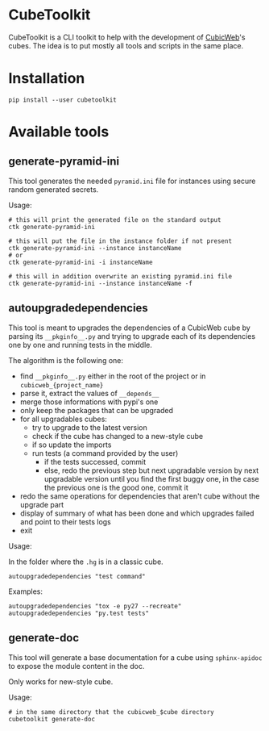 CubeToolkit
===========

CubeToolkit is a CLI toolkit to help with the development of
[CubicWeb](https://www.cubicweb.org/)'s cubes. The idea is to put mostly all
tools and scripts in the same place.

Installation
============

    pip install --user cubetoolkit

Available tools
===============

generate-pyramid-ini
--------------------

This tool generates the needed `pyramid.ini` file for instances using secure random generated secrets.

Usage:

    # this will print the generated file on the standard output
    ctk generate-pyramid-ini

    # this will put the file in the instance folder if not present
    ctk generate-pyramid-ini --instance instanceName
    # or
    ctk generate-pyramid-ini -i instanceName

    # this will in addition overwrite an existing pyramid.ini file
    ctk generate-pyramid-ini --instance instanceName -f

autoupgradedependencies
-----------------------

This tool is meant to upgrades the dependencies of a CubicWeb cube by parsing
its `__pkginfo__.py` and trying to upgrade each of its dependencies one by one
and running tests in the middle.

The algorithm is the following one:

* find `__pkginfo__.py` either in the root of the project or in `cubicweb_{project_name}`
* parse it, extract the values of `__depends__`
* merge those informations with pypi's one
* only keep the packages that can be upgraded
* for all upgradables cubes:
    * try to upgrade to the latest version
    * check if the cube has changed to a new-style cube
    * if so update the imports
    * run tests (a command provided by the user)
        * if the tests successed, commit
        * else, redo the previous step but next upgradable version by next upgradable version until you find the first buggy one, in the case the previous one is the good one, commit it
* redo the same operations for dependencies that aren't cube without the upgrade part
* display of summary of what has been done and which upgrades failed and point to their tests logs
* exit

Usage:

In the folder where the `.hg` is in a classic cube.

    autoupgradedependencies "test command"

Examples:

    autoupgradedependencies "tox -e py27 --recreate"
    autoupgradedependencies "py.test tests"

generate-doc
------------

This tool will generate a base documentation for a cube using `sphinx-apidoc`
to expose the module content in the doc.

Only works for new-style cube.

Usage:

    # in the same directory that the cubicweb_$cube directory
    cubetoolkit generate-doc
